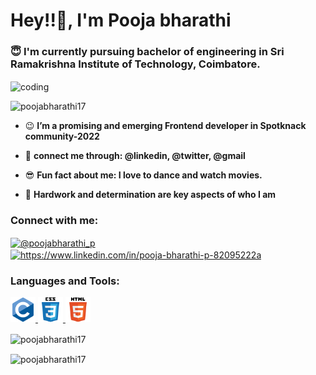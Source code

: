 <h1 align="left">Hey!!👋, I'm Pooja bharathi</h1>
<h3 align="left">😇 I'm currently pursuing bachelor of engineering in Sri Ramakrishna Institute of Technology, Coimbatore.</h3>
<img align="center" alt="coding" width="300" src="https://c.tenor.com/AlUkiGkR2j8AAAAM/new-game-ahagon-umiko-programming.gif">
<p align="left"> <img src="https://komarev.com/ghpvc/?username=poojabharathi17&label=Profile%20views&color=0e75b6&style=flat" alt="poojabharathi17" /> </p>

- 😉 **I’m a promising and emerging Frontend developer in Spotknack community-2022**

- 🤳 **connect me through: @linkedin, @twitter, @gmail**

- 😎 **Fun fact about me: I love to dance and watch movies.**

- 🤩 **Hardwork and determination are key aspects of who I am**

<h3 align="left">Connect with me:</h3>
<p align="left">
<a href="https://twitter.com/@poojabharathi_p" target="blank"><img align="center" src="https://raw.githubusercontent.com/rahuldkjain/github-profile-readme-generator/master/src/images/icons/Social/twitter.svg" alt="@poojabharathi_p" height="30" width="40" /></a>
<a href="https://linkedin.com/in/https://www.linkedin.com/in/pooja-bharathi-p-82095222a" target="blank"><img align="center" src="https://raw.githubusercontent.com/rahuldkjain/github-profile-readme-generator/master/src/images/icons/Social/linked-in-alt.svg" alt="https://www.linkedin.com/in/pooja-bharathi-p-82095222a" height="30" width="40" /></a>
</p>

<h3 align="left">Languages and Tools:</h3>
<p align="left"> <a href="https://www.cprogramming.com/" target="_blank" rel="noreferrer"> <img src="https://raw.githubusercontent.com/devicons/devicon/master/icons/c/c-original.svg" alt="c" width="40" height="40"/> </a> <a href="https://www.w3schools.com/css/" target="_blank" rel="noreferrer"> <img src="https://raw.githubusercontent.com/devicons/devicon/master/icons/css3/css3-original-wordmark.svg" alt="css3" width="40" height="40"/> </a> <a href="https://www.w3.org/html/" target="_blank" rel="noreferrer"> <img src="https://raw.githubusercontent.com/devicons/devicon/master/icons/html5/html5-original-wordmark.svg" alt="html5" width="40" height="40"/> </a> </p>

<p><img align="center" src="https://github-readme-stats.vercel.app/api/top-langs?username=poojabharathi17&show_icons=true&locale=en&layout=compact" alt="poojabharathi17" /></p>

<p><img align="center" src="https://github-readme-streak-stats.herokuapp.com/?user=poojabharathi17&" alt="poojabharathi17" /></p>
